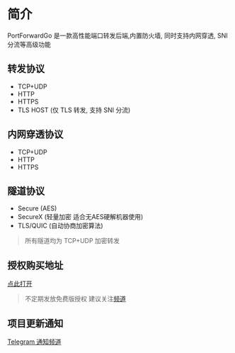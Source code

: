 # 简介

PortForwardGo 是一款高性能端口转发后端,内置防火墙, 同时支持内网穿透, SNI 分流等高级功能

## 转发协议

- TCP+UDP
- HTTP
- HTTPS
- TLS HOST (仅 TLS 转发, 支持 SNI 分流)

## 内网穿透协议

- TCP+UDP
- HTTP
- HTTPS

## 隧道协议

- Secure (AES)
- SecureX (轻量加密 适合无AES硬解机器使用)
- TLS/QUIC (自动协商加密算法)

> 所有隧道均为 TCP+UDP 加密转发

## 授权购买地址

[点此打开](https://shop.zeroteam.top/store/PortForwardGo)

> 不定期发放免费版授权 建议关注[频道](https://t.me/zerocloud) 

## 项目更新通知

[Telegram 通知频道](https://t.me/PortForwardGo)
